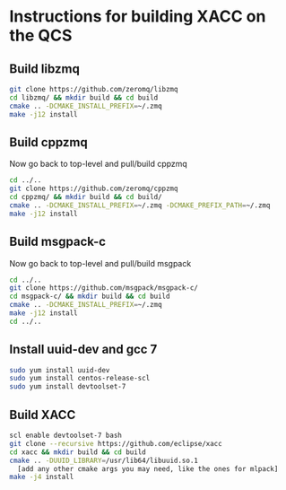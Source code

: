 # Instructions for building XACC on the QCS

## Build libzmq
```bash
git clone https://github.com/zeromq/libzmq
cd libzmq/ && mkdir build && cd build
cmake .. -DCMAKE_INSTALL_PREFIX=~/.zmq
make -j12 install
```

## Build cppzmq
Now go back to top-level and pull/build cppzmq
```bash
cd ../..
git clone https://github.com/zeromq/cppzmq
cd cppzmq/ && mkdir build && cd build/
cmake .. -DCMAKE_INSTALL_PREFIX=~/.zmq -DCMAKE_PREFIX_PATH=~/.zmq
make -j12 install
```

## Build msgpack-c
Now go back to top-level and pull/build msgpack
```bash
cd ../..
git clone https://github.com/msgpack/msgpack-c/
cd msgpack-c/ && mkdir build && cd build
cmake .. -DCMAKE_INSTALL_PREFIX=~/.zmq
make -j12 install
cd ../..
```

## Install uuid-dev and gcc 7
```bash
sudo yum install uuid-dev
sudo yum install centos-release-scl
sudo yum install devtoolset-7
```

## Build XACC
```bash
scl enable devtoolset-7 bash
git clone --recursive https://github.com/eclipse/xacc
cd xacc && mkdir build && cd build
cmake .. -DUUID_LIBRARY=/usr/lib64/libuuid.so.1
  [add any other cmake args you may need, like the ones for mlpack]
make -j4 install
```
